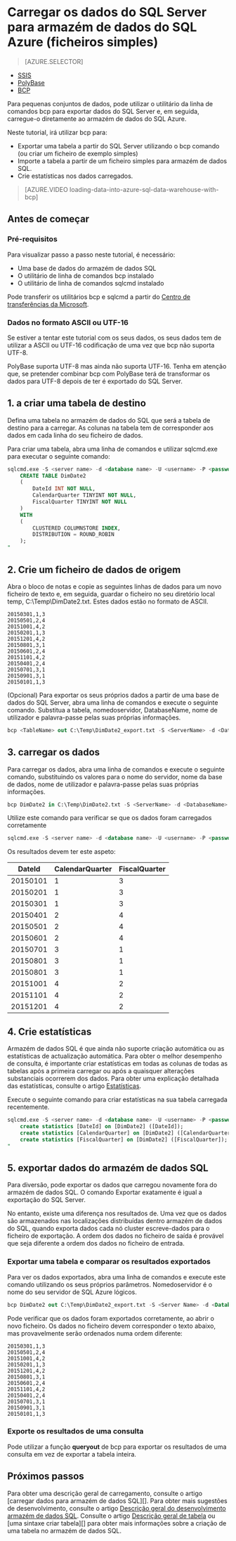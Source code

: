 <properties
   pageTitle="Carregar os dados do SQL Server para armazém de dados do SQL Azure (bcp) | Microsoft Azure"
   description="Para um tamanho de dados pequenas utiliza bcp para exportar dados do SQL Server para ficheiros simples e importar os dados diretamente para armazém de dados do SQL Azure."
   services="sql-data-warehouse"
   documentationCenter="NA"
   authors="lodipalm"
   manager="barbkess"
   editor=""/>

<tags
   ms.service="sql-data-warehouse"
   ms.devlang="NA"
   ms.topic="article"
   ms.tgt_pltfrm="NA"
   ms.workload="data-services"
   ms.date="06/30/2016"
   ms.author="lodipalm;barbkess;sonyama"/>


# <a name="load-data-from-sql-server-into-azure-sql-data-warehouse-flat-files"></a>Carregar os dados do SQL Server para armazém de dados do SQL Azure (ficheiros simples)

> [AZURE.SELECTOR]
- [SSIS](sql-data-warehouse-load-from-sql-server-with-integration-services.md)
- [PolyBase](sql-data-warehouse-load-from-sql-server-with-polybase.md)
- [BCP](sql-data-warehouse-load-from-sql-server-with-bcp.md)

Para pequenas conjuntos de dados, pode utilizar o utilitário da linha de comandos bcp para exportar dados do SQL Server e, em seguida, carregue-o diretamente ao armazém de dados do SQL Azure.

Neste tutorial, irá utilizar bcp para:

- Exportar uma tabela a partir do SQL Server utilizando o bcp comando (ou criar um ficheiro de exemplo simples)
- Importe a tabela a partir de um ficheiro simples para armazém de dados SQL.
- Crie estatísticas nos dados carregados.

>[AZURE.VIDEO loading-data-into-azure-sql-data-warehouse-with-bcp]

## <a name="before-you-begin"></a>Antes de começar

### <a name="prerequisites"></a>Pré-requisitos

Para visualizar passo a passo neste tutorial, é necessário:

- Uma base de dados do armazém de dados SQL
- O utilitário de linha de comandos bcp instalado
- O utilitário de linha de comandos sqlcmd instalado

Pode transferir os utilitários bcp e sqlcmd a partir do [Centro de transferências da Microsoft][].

### <a name="data-in-ascii-or-utf-16-format"></a>Dados no formato ASCII ou UTF-16

Se estiver a tentar este tutorial com os seus dados, os seus dados tem de utilizar a ASCII ou UTF-16 codificação de uma vez que bcp não suporta UTF-8. 

PolyBase suporta UTF-8 mas ainda não suporta UTF-16. Tenha em atenção que, se pretender combinar bcp com PolyBase terá de transformar os dados para UTF-8 depois de ter é exportado do SQL Server. 


## <a name="1-create-a-destination-table"></a>1. a criar uma tabela de destino

Defina uma tabela no armazém de dados do SQL que será a tabela de destino para a carregar. As colunas na tabela tem de corresponder aos dados em cada linha do seu ficheiro de dados.

Para criar uma tabela, abra uma linha de comandos e utilizar sqlcmd.exe para executar o seguinte comando:


```sql
sqlcmd.exe -S <server name> -d <database name> -U <username> -P <password> -I -Q "
    CREATE TABLE DimDate2
    (
        DateId INT NOT NULL,
        CalendarQuarter TINYINT NOT NULL,
        FiscalQuarter TINYINT NOT NULL
    )
    WITH
    (
        CLUSTERED COLUMNSTORE INDEX,
        DISTRIBUTION = ROUND_ROBIN
    );
"
```


## <a name="2-create-a-source-data-file"></a>2. Crie um ficheiro de dados de origem

Abra o bloco de notas e copie as seguintes linhas de dados para um novo ficheiro de texto e, em seguida, guardar o ficheiro no seu diretório local temp, C:\Temp\DimDate2.txt. Estes dados estão no formato de ASCII.

```
20150301,1,3
20150501,2,4
20151001,4,2
20150201,1,3
20151201,4,2
20150801,3,1
20150601,2,4
20151101,4,2
20150401,2,4
20150701,3,1
20150901,3,1
20150101,1,3
```

(Opcional) Para exportar os seus próprios dados a partir de uma base de dados do SQL Server, abra uma linha de comandos e execute o seguinte comando. Substitua a tabela, nomedoservidor, DatabaseName, nome de utilizador e palavra-passe pelas suas próprias informações.

```sql
bcp <TableName> out C:\Temp\DimDate2_export.txt -S <ServerName> -d <DatabaseName> -U <Username> -P <Password> -q -c -t ','
```



## <a name="3-load-the-data"></a>3. carregar os dados
Para carregar os dados, abra uma linha de comandos e execute o seguinte comando, substituindo os valores para o nome do servidor, nome da base de dados, nome de utilizador e palavra-passe pelas suas próprias informações.

```sql
bcp DimDate2 in C:\Temp\DimDate2.txt -S <ServerName> -d <DatabaseName> -U <Username> -P <password> -q -c -t  ','
```

Utilize este comando para verificar se que os dados foram carregados corretamente

```sql
sqlcmd.exe -S <server name> -d <database name> -U <username> -P <password> -I -Q "SELECT * FROM DimDate2 ORDER BY 1;"
```

Os resultados devem ter este aspeto:

DateId |CalendarQuarter |FiscalQuarter
----------- |--------------- |-------------
20150101 |1 |3
20150201 |1 |3
20150301 |1 |3
20150401 |2 |4
20150501 |2 |4
20150601 |2 |4
20150701 |3 |1
20150801 |3 |1
20150801 |3 |1
20151001 |4 |2
20151101 |4 |2
20151201 |4 |2

## <a name="4-create-statistics"></a>4. Crie estatísticas

Armazém de dados SQL é que ainda não suporte criação automática ou as estatísticas de actualização automática. Para obter o melhor desempenho de consulta, é importante criar estatísticas em todas as colunas de todas as tabelas após a primeira carregar ou após a quaisquer alterações substanciais ocorrerem dos dados. Para obter uma explicação detalhada das estatísticas, consulte o artigo [Estatísticas][]. 

Execute o seguinte comando para criar estatísticas na sua tabela carregada recentemente.

```sql
sqlcmd.exe -S <server name> -d <database name> -U <username> -P <password> -I -Q "
    create statistics [DateId] on [DimDate2] ([DateId]);
    create statistics [CalendarQuarter] on [DimDate2] ([CalendarQuarter]);
    create statistics [FiscalQuarter] on [DimDate2] ([FiscalQuarter]);
"
```

## <a name="5-export-data-from-sql-data-warehouse"></a>5. exportar dados do armazém de dados SQL
Para diversão, pode exportar os dados que carregou novamente fora do armazém de dados SQL.  O comando Exportar exatamente é igual a exportação do SQL Server.

No entanto, existe uma diferença nos resultados de. Uma vez que os dados são armazenados nas localizações distribuídas dentro armazém de dados do SQL, quando exporta dados cada nó cluster escreve-dados para o ficheiro de exportação. A ordem dos dados no ficheiro de saída é provável que seja diferente a ordem dos dados no ficheiro de entrada.

### <a name="export-a-table-and-compare-exported-results"></a>Exportar uma tabela e comparar os resultados exportados

Para ver os dados exportados, abra uma linha de comandos e execute este comando utilizando os seus próprios parâmetros. Nomedoservidor é o nome do seu servidor de SQL Azure lógicos.

```sql
bcp DimDate2 out C:\Temp\DimDate2_export.txt -S <Server Name> -d <Database Name> -U <Username> -P <password> -q -c -t ','
```
Pode verificar que os dados foram exportados corretamente, ao abrir o novo ficheiro. Os dados no ficheiro devem corresponder o texto abaixo, mas provavelmente serão ordenados numa ordem diferente:

```
20150301,1,3
20150501,2,4
20151001,4,2
20150201,1,3
20151201,4,2
20150801,3,1
20150601,2,4
20151101,4,2
20150401,2,4
20150701,3,1
20150901,3,1
20150101,1,3
```

### <a name="export-the-results-of-a-query"></a>Exporte os resultados de uma consulta

Pode utilizar a função **queryout** de bcp para exportar os resultados de uma consulta em vez de exportar a tabela inteira. 

## <a name="next-steps"></a>Próximos passos
Para obter uma descrição geral de carregamento, consulte o artigo [carregar dados para armazém de dados SQL][].
Para obter mais sugestões de desenvolvimento, consulte o artigo [Descrição geral do desenvolvimento armazém de dados SQL][].
Consulte o artigo [Descrição geral de tabela][] ou [uma sintaxe criar tabela][] para obter mais informações sobre a criação de uma tabela no armazém de dados SQL.

<!--Image references-->

<!--Article references-->

[Carregar os dados para armazém de dados SQL]: ./sql-data-warehouse-overview-load.md
[Descrição geral do desenvolvimento armazém de dados SQL]: ./sql-data-warehouse-overview-develop.md
[Descrição geral de tabela]: ./sql-data-warehouse-tables-overview.md
[Estatísticas]: ./sql-data-warehouse-tables-statistics.md

<!--MSDN references-->
[bcp]: https://msdn.microsoft.com/library/ms162802.aspx
[Sintaxe de criar tabela]: https://msdn.microsoft.com/library/mt203953.aspx

<!--Other Web references-->
[Centro de transferências da Microsoft]: https://www.microsoft.com/download/details.aspx?id=36433
